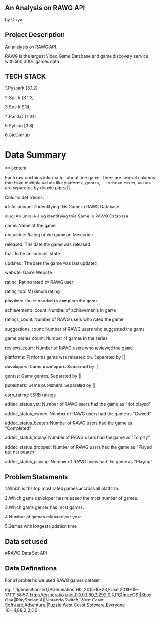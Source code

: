 ## An Analysis on RAWG API

by Divya

## Project Description

An analysis on RAWG API.

RAWG is the largest Video Game Database and game discovery service with 500,000+ games data.

## TECH STACK

1.Pyspark [3.1.2]

2.Spark [3.1.2]

3.Spark SQL

4.Pandas [1.3.1]

5.Python [3.8]

6.Git/GitHub 


# Data Summary

**Content

Each row contains information about one game. There are several columns that have multiple values like platforms, genres, … In those cases, values are separated by double pipes ||.

Column definitions:

id: An unique ID identifying this Game in RAWG Database

slug: An unique slug identifying this Game in RAWG Database

name: Name of the game

metacritic: Rating of the game on Metacritic

released: The date the game was released

tba: To be announced state

updated: The date the game was last updated

website: Game Website

rating: Rating rated by RAWG user

rating_top: Maximum rating

playtime: Hours needed to complete the game

achievements_count: Number of achievements in game

ratings_count: Number of RAWG users who rated the game

suggestions_count: Number of RAWG users who suggested the game

game_series_count: Number of games in the series

reviews_count: Number of RAWG users who reviewed the game

platforms: Platforms game was released on. Separated by ||

developers: Game developers. Separated by ||

genres: Game genres. Separated by ||

publishers: Game publishers. Separated by ||

esrb_rating: ESRB ratings

added_status_yet: Number of RAWG users had the game as "Not played"

added_status_owned: Number of RAWG users had the game as "Owned"

added_status_beaten: Number of RAWG users had the game as "Completed"

added_status_toplay: Number of RAWG users had the game as "To play"

added_status_dropped: Number of RAWG users had the game as "Played but not beaten"

added_status_playing: Number of RAWG users had the game as "Playing"





## Problem Statements

1.Which is the top most rated games accross all platform.

2.Which game developer has released the most number of games.

3.Which game genres has most games.

4.Number of games released per year

5.Games with longest updation time






## Data set used

#RAWG Data Set API


## Data Definations

 For all problems we used RAWG games dataset

eg: 1,dgeneration-hd,D/Generation HD,,2015-10-23,False,2019-09-17T11:58:57,
http://dgeneration.net,0.0,0,1,80,2,292,0,4,PC||macOS||Xbox One||PlayStation 4||Nintendo Switch,
West Coast Software,Adventure||Puzzle,West Coast Software,Everyone 10+,4,88,2,2,0,0



